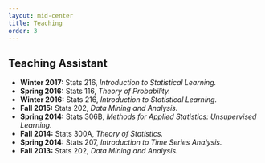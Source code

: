 ```yaml
---
layout: mid-center
title: Teaching
order: 3
---
```


## Teaching Assistant

* **Winter 2017:** Stats 216, *Introduction to Statistical Learning.*
* **Spring 2016:** Stats 116, *Theory of Probability.*
* **Winter 2016:** Stats 216, *Introduction to Statistical Learning.*
* **Fall 2015:** Stats 202, *Data Mining and Analysis.*
* **Spring 2014:** Stats 306B, *Methods for Applied Statistics: Unsupervised Learning.*
* **Fall 2014:** Stats 300A, *Theory of Statistics.*
* **Spring 2014:** Stats 207, *Introduction to Time Series Analysis.*
* **Fall 2013:** Stats 202, *Data Mining and Analysis.*
